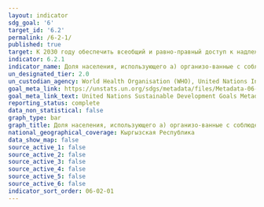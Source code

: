 ```yaml
---
layout: indicator
sdg_goal: '6'
target_id: '6.2'
permalink: /6-2-1/
published: true
target: К 2030 году обеспечить всеобщий и равно-правный доступ к надлежащим санитарно-гигиени-ческим средствам и положить конец открытой дефе-кации, уделяя особое внимание потребностям жен-щин и девочек и лиц, находящихся в уязвимом поло-жении
indicator: 6.2.1
indicator_name: Доля населения, использующего a) организо-ванные с соблюдением требований безопасности услуги санитарии и b) устройства для мытья рук с мылом и водой
un_designated_tier: 2.0
un_custodian_agency: World Health Organisation (WHO), United Nations International Children's Emergency Fund (UNICEF)
goal_meta_link: https://unstats.un.org/sdgs/metadata/files/Metadata-06-02-01.pdf
goal_meta_link_text: United Nations Sustainable Development Goals Metadata (pdf 428kB)
reporting_status: complete
data_non_statistical: false
graph_type: bar
graph_title: Доля населения, использующего a) организо-ванные с соблюдением требований безопасности услуги санитарии и b) устройства для мытья рук с мылом и водой
national_geographical_coverage: Кыргызская Республика
data_show_map: false
source_active_1: false
source_active_2: false
source_active_3: false
source_active_4: false
source_active_5: false
source_active_6: false
indicator_sort_order: 06-02-01
---
```

